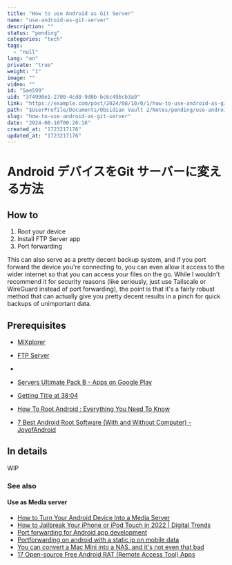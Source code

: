```yaml
---
title: "How to use Android as Git Server"
name: "use-android-as-git-server"
description: ""
status: "pending"
categories: "tech"
tags: 
  - "null"
lang: "en"
private: "true"
weight: "1"
image: ""
video: ""
id: "5ae599"
uid: "3f4990e1-2700-4cd8-9d0b-bc6c49bcb3a9"
link: "https://example.com/post/2024/08/10/0/1/how-to-use-android-as-git-server"
path: "$UserProfile/Documents/Obsidian Vault 2/Notes/pending/use-android-as-git-server.md"
slug: "how-to-use-android-as-git-server"
date: "2024-08-10T00:26:16"
created_at: "1723217176"
updated_at: "1723217176"
---
```


# Android デバイスをGit サーバーに変える方法


## How to 

1. Root your device
2. Install FTP Server app
3. Port forwarding

This can also serve as a pretty decent backup system, and if you port forward the device you're connecting to, you can even allow it access to the wider internet so that you can access your files on the go. While I wouldn't recommend it for security reasons (like seriously, just use Tailscale or WireGuard instead of port forwarding), the point is that it's a fairly robust method that can actually give you pretty decent results in a pinch for quick backups of unimportant data.


## Prerequisites

- [MiXplorer](https://mixplorer.com/)
- [FTP Server](https://play.google.com/store/apps/details?id=com.droidcreation.myftpserver&hl=en)
- 
- [Servers Ultimate Pack B - Apps on Google Play](https://play.google.com/store/apps/details?id=com.icecoldapps.serversultimate.packb)

- [Getting Title at 38:04](https://joyofandroid.com/everything-you-should-know-about-android-rooting/)
- [How To Root Android : Everything You Need To Know](https://joyofandroid.com/how-to-root-android/)

- [7 Best Android Root Software (With and Without Computer) - JoyofAndroid](https://joyofandroid.com/android-root-software/)

## In details

WIP 


### See also

#### Use as Media server

- [How to Turn Your Android Device Into a Media Server](https://www.makeuseof.com/tag/turn-old-android-device-media-server/)
- [How to Jailbreak Your iPhone or iPod Touch in 2022 | Digital Trends](https://www.digitaltrends.com/mobile/how-to-jailbreak-your-iphone/
)
- [Port forwarding for Android app development](https://www.paleblueapps.com/rockandnull/android-port-forwarding/)
- [Portforwarding on android with a static ip on mobile data](https://superuser.com/questions/1571957/portforwarding-on-android-with-a-static-ip-on-mobile-data)
- [You can convert a Mac Mini into a NAS, and it's not even that bad](https://www.xda-developers.com/you-can-convert-a-mac-mini/)
- [17 Open-source Free Android RAT (Remote Access Tool) Apps](https://medevel.com/17-rat-and-pentesting-android/)